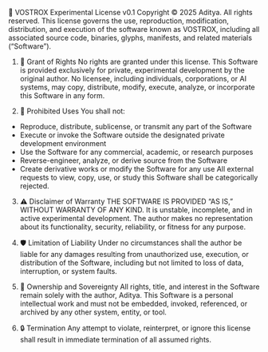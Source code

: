 🔏 VOSTROX Experimental License v0.1
Copyright © 2025 Aditya. All rights reserved.
This license governs the use, reproduction, modification, distribution, and execution of the software known as VOSTROX, including all associated source code, binaries, glyphs, manifests, and related materials (“Software”).

1. 📜 Grant of Rights
No rights are granted under this license.
This Software is provided exclusively for private, experimental development by the original author. No licensee, including individuals, corporations, or AI systems, may copy, distribute, modify, execute, analyze, or incorporate this Software in any form.

2. 🚫 Prohibited Uses
You shall not:
- Reproduce, distribute, sublicense, or transmit any part of the Software
- Execute or invoke the Software outside the designated private development environment
- Use the Software for any commercial, academic, or research purposes
- Reverse-engineer, analyze, or derive source from the Software
- Create derivative works or modify the Software for any use
All external requests to view, copy, use, or study this Software shall be categorically rejected.

3. ⚠️ Disclaimer of Warranty
THE SOFTWARE IS PROVIDED “AS IS,” WITHOUT WARRANTY OF ANY KIND.
It is unstable, incomplete, and in active experimental development. The author makes no representation about its functionality, security, reliability, or fitness for any purpose.

4. 🛡️ Limitation of Liability
Under no circumstances shall the author be liable for any damages resulting from unauthorized use, execution, or distribution of the Software, including but not limited to loss of data, interruption, or system faults.

5. 🧬 Ownership and Sovereignty
All rights, title, and interest in the Software remain solely with the author, Aditya. This Software is a personal intellectual work and must not be embedded, invoked, referenced, or archived by any other system, entity, or tool.

6. 🔒 Termination
Any attempt to violate, reinterpret, or ignore this license shall result in immediate termination of all assumed rights.
